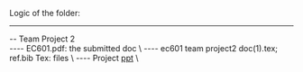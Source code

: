 Logic of the folder:

------------------------------------------------------
-- Team Project 2 <br>
---- EC601.pdf: the submitted doc \\
---- ec601 team project2 doc(1).tex; ref.bib Tex: files \\
---- Project [ppt](https://docs.google.com/presentation/d/13xR0ghAwUzZe-reAwDqpHaWNA0fC1F2LMKm4d8ly9mA/edit?pli=1#slide=id.p1) \\
